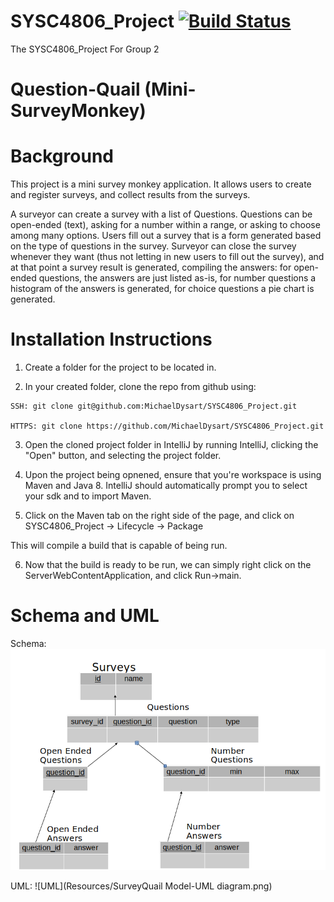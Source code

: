 # SYSC4806_Project [![Build Status](https://travis-ci.com/MichaelDysart/SYSC4806_Project.png?branch=master)](https://travis-ci.com/MichaelDysart/SYSC4806_Project)
The SYSC4806_Project For Group 2

Question-Quail (Mini-SurveyMonkey)
==============

# Background
This project is a mini survey monkey application. It allows users to 
create and register surveys, and collect results from the surveys.

A surveyor can create a survey with a list of Questions. Questions can be open-ended (text), asking for a number within a range, or asking to choose among many options.  Users fill out a survey that is a form generated based on the type of questions in the survey. Surveyor can close the survey whenever they want (thus not letting in new users to fill out the survey), and at that point a survey result is generated, compiling the answers: for open-ended questions, the answers are just listed as-is, for number questions a histogram of the answers is generated, for choice questions a pie chart is generated.

# Installation Instructions
  1. Create a folder for the project to be located in.
  
  2. In your created folder, clone the repo from github using: 
  
    SSH: git clone git@github.com:MichaelDysart/SYSC4806_Project.git
    
    HTTPS: git clone https://github.com/MichaelDysart/SYSC4806_Project.git
    
  3. Open the cloned project folder in IntelliJ by running IntelliJ, clicking the "Open" button, and selecting the project          folder.
  
  4. Upon the project being opnened, ensure that you're workspace is using Maven and Java 8. IntelliJ should automatically prompt you to select your sdk and to import Maven.
  
  5. Click on the Maven tab on the right side of the page, and click on 
  SYSC4806_Project -> Lifecycle -> Package
  
  This will compile a build that is capable of being run.
  
  6. Now that the build is ready to be run, we can simply right click on the ServerWebContentApplication, and click Run->main.

# Schema and UML
Schema:
![Schema](Resources/Schema.png)

UML:
![UML](Resources/SurveyQuail Model-UML diagram.png)
